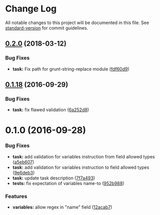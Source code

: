# Change Log

All notable changes to this project will be documented in this file. See [standard-version](https://github.com/conventional-changelog/standard-version) for commit guidelines.


<a name="0.2.0"></a>
## [0.2.0](https://github.com/philiprenich/grunt-sass-replace/compare/v0.1.18...v0.2.0) (2018-03-12)


### Bug Fixes

* **task:** Fix path for grunt-string-replace module ([fdf60d9](https://github.com/philiprenich/grunt-sass-replace/commit/fdf60d9))

<a name="0.1.18"></a>
## [0.1.18](https://github.com/eliranmal/grunt-sass-replace/compare/v0.1.0...v0.1.18) (2016-09-29)


### Bug Fixes

* **task:** fix flawed validation ([6a252d8](https://github.com/eliranmal/grunt-sass-replace/commit/6a252d8))



<a name="0.1.0"></a>
# 0.1.0 (2016-09-28)


### Bug Fixes

* **task:** add validation for variables instruction from field allowed types ([a5eb607](https://github.com/eliranmal/grunt-sass-replace/commit/a5eb607))
* **task:** add validation for variables instruction to field allowed types ([9e6deb3](https://github.com/eliranmal/grunt-sass-replace/commit/9e6deb3))
* **task:** update task description ([7f7a493](https://github.com/eliranmal/grunt-sass-replace/commit/7f7a493))
* **tests:** fix expectation of variables name-to ([952b988](https://github.com/eliranmal/grunt-sass-replace/commit/952b988))


### Features

* **variables:** allow regex in "name" field ([12acab7](https://github.com/eliranmal/grunt-sass-replace/commit/12acab7))
